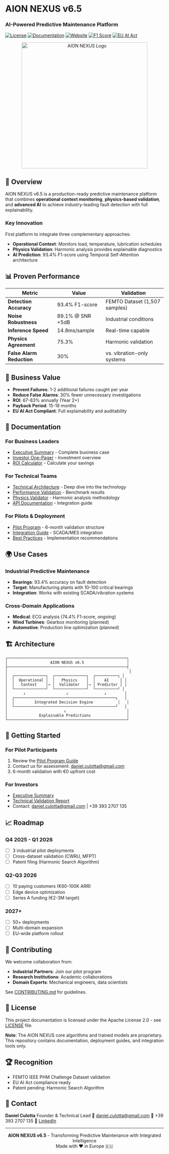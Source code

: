 # AION NEXUS v6.5
### AI-Powered Predictive Maintenance Platform

[![License](https://img.shields.io/badge/License-Apache%202.0-blue.svg)](LICENSE)
[![Documentation](https://img.shields.io/badge/docs-available-brightgreen.svg)](docs/)
[![Website](https://img.shields.io/badge/website-live-success.svg)](https://aion-nexus.github.io)
[![F1 Score](https://img.shields.io/badge/F1%20Score-93.4%25-orange.svg)](docs/technical/performance.md)
[![EU AI Act](https://img.shields.io/badge/EU%20AI%20Act-Compliant-green.svg)](docs/compliance/)

<p align="center">
  <img src="assets/aion-logo.png" alt="AION NEXUS Logo" width="400">
</p>

## 🚀 Overview

AION NEXUS v6.5 is a production-ready predictive maintenance platform that combines **operational context monitoring**, **physics-based validation**, and **advanced AI** to achieve industry-leading fault detection with full explainability.

### Key Innovation
First platform to integrate three complementary approaches:
- **Operational Context**: Monitors load, temperature, lubrication schedules
- **Physics Validation**: Harmonic analysis provides explainable diagnostics
- **AI Prediction**: 93.4% F1-score using Temporal Self-Attention architecture

## 📊 Proven Performance

| Metric | Value | Validation |
|--------|-------|------------|
| **Detection Accuracy** | 93.4% F1-score | FEMTO Dataset (1,507 samples) |
| **Noise Robustness** | 89.1% @ SNR +5dB | Industrial conditions |
| **Inference Speed** | 14.8ms/sample | Real-time capable |
| **Physics Agreement** | 75.3% | Harmonic validation |
| **False Alarm Reduction** | 30% | vs. vibration-only systems |

## 🎯 Business Value

- **Prevent Failures**: 1-2 additional failures caught per year
- **Reduce False Alarms**: 30% fewer unnecessary investigations
- **ROI**: 67-83% annually (Year 2+)
- **Payback Period**: 15-18 months
- **EU AI Act Compliant**: Full explainability and auditability

## 📖 Documentation

### For Business Leaders
- [Executive Summary](docs/business/Executive_Summary.md) - Complete business case
- [Investor One-Pager](docs/business/INVESTOR_ONE_PAGER.md) - Investment overview
- [ROI Calculator](docs/business/roi_calculator.md) - Calculate your savings

### For Technical Teams
- [Technical Architecture](docs/technical/ANALISI_TECNICA_COMPLETA.md) - Deep dive into the technology
- [Performance Validation](docs/technical/performance_validation.md) - Benchmark results
- [Physics Validator](docs/technical/physics_validator.md) - Harmonic analysis methodology
- [API Documentation](docs/api/) - Integration guide

### For Pilots & Deployment
- [Pilot Program](docs/deployment/pilot_program.md) - 6-month validation structure
- [Integration Guide](docs/deployment/integration_guide.md) - SCADA/MES integration
- [Best Practices](docs/deployment/best_practices.md) - Implementation recommendations

## 🌍 Use Cases

### Industrial Predictive Maintenance
- **Bearings**: 93.4% accuracy on fault detection
- **Target**: Manufacturing plants with 10-100 critical bearings
- **Integration**: Works with existing SCADA/vibration systems

### Cross-Domain Applications
- **Medical**: ECG analysis (74.4% F1-score, ongoing)
- **Wind Turbines**: Gearbox monitoring (planned)
- **Automotive**: Production line optimization (planned)

## 🏗️ Architecture

```
┌─────────────────────────────────────────────────────┐
│                   AION NEXUS v6.5                   │
├─────────────────────────────────────────────────────┤
│                                                      │
│  ┌──────────────┐  ┌──────────────┐  ┌──────────┐ │
│  │  Operational │  │   Physics    │  │    AI     │ │
│  │   Context    │→ │  Validator   │→ │ Predictor │ │
│  └──────────────┘  └──────────────┘  └──────────┘ │
│       ↓                  ↓                ↓        │
│  ┌─────────────────────────────────────────────┐   │
│  │         Integrated Decision Engine           │   │
│  └─────────────────────────────────────────────┘   │
│                         ↓                           │
│              Explainable Predictions                │
└─────────────────────────────────────────────────────┘
```

## 🚦 Getting Started

### For Pilot Participants
1. Review the [Pilot Program Guide](docs/deployment/pilot_program.md)
2. Contact us for assessment: daniel.culotta@gmail.com
3. 6-month validation with €0 upfront cost

### For Investors
- [Executive Summary](docs/business/Executive_Summary.md)
- [Technical Validation Report](docs/technical/validation_report.pdf)
- Contact: daniel.culotta@gmail.com | +39 393 2707 135

## 📈 Roadmap

### Q4 2025 - Q1 2026
- [ ] 3 industrial pilot deployments
- [ ] Cross-dataset validation (CWRU, MFPT)
- [ ] Patent filing (Harmonic Search Algorithm)

### Q2-Q3 2026
- [ ] 10 paying customers (€60-100K ARR)
- [ ] Edge device optimization
- [ ] Series A funding (€2-3M target)

### 2027+
- [ ] 50+ deployments
- [ ] Multi-domain expansion
- [ ] EU-wide platform rollout

## 🤝 Contributing

We welcome collaboration from:
- **Industrial Partners**: Join our pilot program
- **Research Institutions**: Academic collaborations
- **Domain Experts**: Mechanical engineers, data scientists

See [CONTRIBUTING.md](CONTRIBUTING.md) for guidelines.

## 📄 License

This project documentation is licensed under the Apache License 2.0 - see [LICENSE](LICENSE) file.

**Note**: The AION NEXUS core algorithms and trained models are proprietary. This repository contains documentation, deployment guides, and integration tools only.

## 🏆 Recognition

- FEMTO IEEE PHM Challenge Dataset validation
- EU AI Act compliance ready
- Patent pending: Harmonic Search Algorithm

## 📧 Contact

**Daniel Culotta**
Founder & Technical Lead
📧 daniel.culotta@gmail.com
📱 +39 393 2707 135
🔗 [LinkedIn](https://linkedin.com/in/danielculotta)

---

<p align="center">
  <strong>AION NEXUS v6.5</strong> - Transforming Predictive Maintenance with Integrated Intelligence
  <br>
  Made with ❤️ in Europe 🇪🇺
</p>